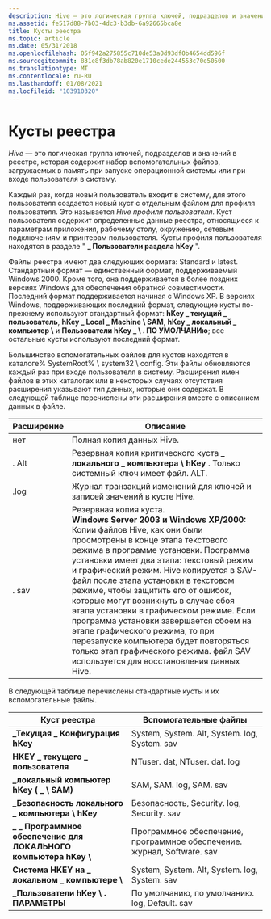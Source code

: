 ```yaml
---
description: Hive — это логическая группа ключей, подразделов и значений в реестре с набором вспомогательных файлов, содержащих резервные копии своих данных.
ms.assetid: fe517d88-7b03-4dc3-b3db-6a92665bca8e
title: Кусты реестра
ms.topic: article
ms.date: 05/31/2018
ms.openlocfilehash: 05f942a275855c710de53a0d93df0b4654dd596f
ms.sourcegitcommit: 831e8f3db78ab820e1710cede244553c70e50500
ms.translationtype: MT
ms.contentlocale: ru-RU
ms.lasthandoff: 01/08/2021
ms.locfileid: "103910320"
---
```

# <a name="registry-hives"></a>Кусты реестра

*Hive* — это логическая группа ключей, подразделов и значений в реестре, которая содержит набор вспомогательных файлов, загружаемых в память при запуске операционной системы или при входе пользователя в систему.

Каждый раз, когда новый пользователь входит в систему, для этого пользователя создается новый куст с отдельным файлом для профиля пользователя. Это называется *Hive профиля пользователя*. Куст пользователя содержит определенные данные реестра, относящиеся к параметрам приложения, рабочему столу, окружению, сетевым подключениям и принтерам пользователя. Кусты профиля пользователя находятся в разделе " **\_ Пользователи раздела hKey** ".

Файлы реестра имеют два следующих формата: Standard и latest. Стандартный формат — единственный формат, поддерживаемый Windows 2000. Кроме того, она поддерживается в более поздних версиях Windows для обеспечения обратной совместимости. Последний формат поддерживается начиная с Windows XP. В версиях Windows, поддерживающих последний формат, следующие кусты по-прежнему используют стандартный формат: **hKey \_ текущий \_ пользователь**, **hKey \_ Local \_ Machine \\ SAM**, **hKey \_ локальный \_ компьютер \\** и **Пользователи hKey \_ \\ . ПО УМОЛЧАНИю**; все остальные кусты используют последний формат.

Большинство вспомогательных файлов для кустов находятся в каталоге% SystemRoot% \\ system32 \\ config. Эти файлы обновляются каждый раз при входе пользователя в систему. Расширения имен файлов в этих каталогах или в некоторых случаях отсутствия расширения указывают тип данных, которые они содержат. В следующей таблице перечислены эти расширения вместе с описанием данных в файле.



| Расширение       | Описание                                                                                                                                                                                                                                                                                                                                                                                                                                                                                                                                                           |
|-----------------|-----------------------------------------------------------------------------------------------------------------------------------------------------------------------------------------------------------------------------------------------------------------------------------------------------------------------------------------------------------------------------------------------------------------------------------------------------------------------------------------------------------------------------------------------------------------------|
| нет<br/> | Полная копия данных Hive.<br/>                                                                                                                                                                                                                                                                                                                                                                                                                                                                                                                          |
| . Alt<br/> | Резервная копия критического куста **\_ локального \_ компьютера \\ hKey** . Только системный ключ имеет файл. ALT.<br/>                                                                                                                                                                                                                                                                                                                                                                                                                                                 |
| .log<br/> | Журнал транзакций изменений для ключей и записей значений в кусте Hive.<br/>                                                                                                                                                                                                                                                                                                                                                                                                                                                                                    |
| . sav<br/> | Резервная копия куста.<br/> **Windows Server 2003 и Windows XP/2000:** Копии файлов Hive, как они были просмотрены в конце этапа текстового режима в программе установки. Программа установки имеет два этапа: текстовый режим и графический режим. Hive копируется в SAV-файл после этапа установки в текстовом режиме, чтобы защитить его от ошибок, которые могут возникнуть в случае сбоя этапа установки в графическом режиме. Если программа установки завершается сбоем на этапе графического режима, то при перезапуске компьютера будет повторяться только этап графического режима. файл SAV используется для восстановления данных Hive.<br/> |



 

В следующей таблице перечислены стандартные кусты и их вспомогательные файлы.



| Куст реестра                      | Вспомогательные файлы                           |
|------------------------------------|--------------------------------------------|
| **\_Текущая \_ Конфигурация hKey**          | System, System. Alt, System. log, System. sav |
| **HKEY \_ текущего \_ пользователя**            | NTuser. dat, NTuser. dat. log                 |
| **\_локальный компьютер hKey ( \_ \\ SAM)**      | SAM, SAM. log, SAM. sav                      |
| **\_Безопасность локального \_ компьютера \\ hKey** | Безопасность, Security. log, Security. sav       |
| **\_ \_ Программное обеспечение для ЛОКАЛЬНОГО компьютера hKey \\** | Программное обеспечение, программное обеспечение. журнал, Software. sav       |
| **Система HKEY на \_ локальном \_ компьютере \\**   | System, System. Alt, System. log, System. sav |
| **\_Пользователи hKey \\ . ПАРАМЕТРЫ**          | По умолчанию, по умолчанию. log, Default. sav          |



 

 

 





